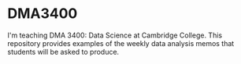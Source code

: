 # DMA3400
I'm teaching DMA 3400: Data Science at Cambridge College. This repository provides examples of the weekly data analysis memos that students will be asked to produce.

